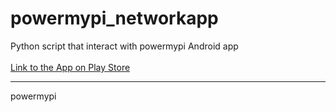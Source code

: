 # powermypi_networkapp
Python script that interact with powermypi Android app<br/><br/>
[Link to the App on Play Store](https://play.google.com/store/apps/details?id=com.thinkedinthesea.powermypi)<br/>

****
powermypi

